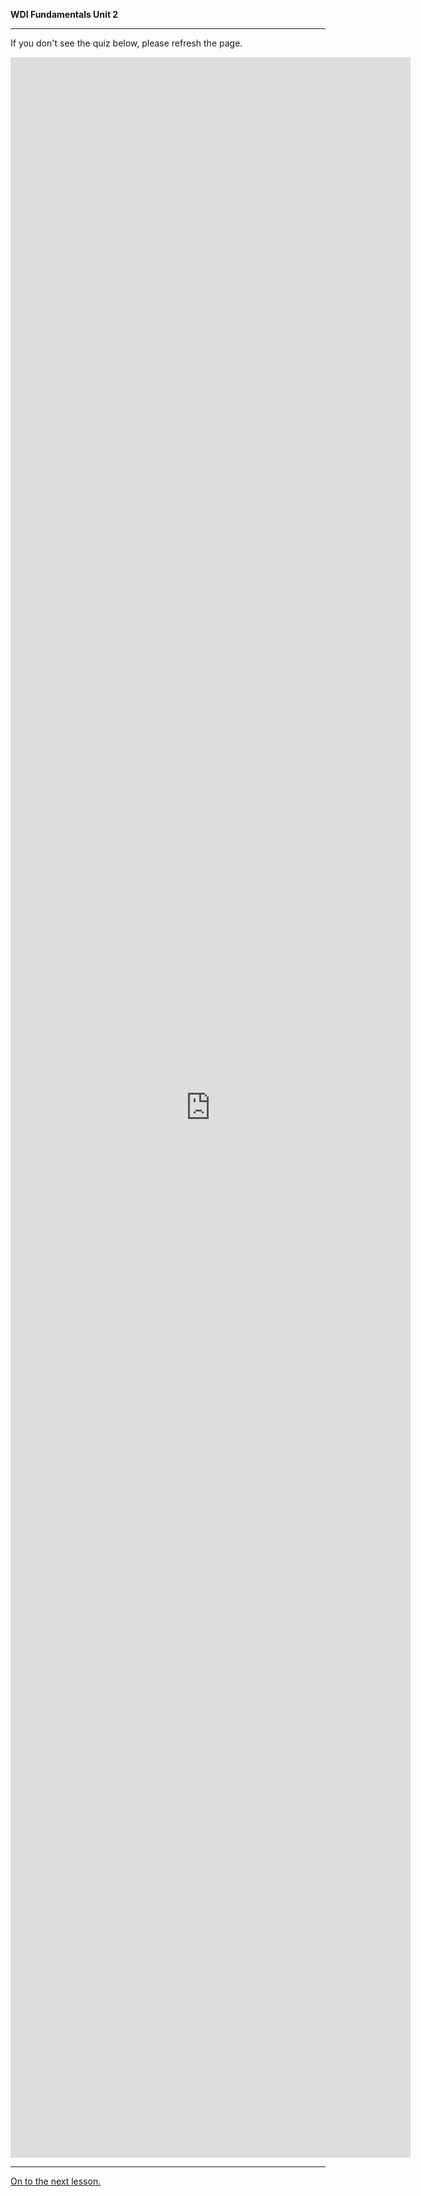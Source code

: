 **WDI Fundamentals Unit 2**

---

If you don't see the quiz below, please refresh the page.

<!-- Change the width and height values to suit you best -->
<iframe src="https://docs.google.com/forms/d/e/1FAIpQLSdtXqUVVTVE8pyyKsXrz0HcSVRbZ426tBLZsGnkWzlcAuFdvg/viewform?embedded=true" width="640" height="3361" frameborder="0" marginheight="0" marginwidth="0">Loading...</iframe>


---

[On to the next lesson.](version-control-and-git.md)
